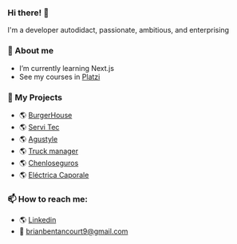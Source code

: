 ### Hi there! 👋
I'm a developer autodidact, passionate, ambitious, and enterprising

### 💬 About me
- I’m currently learning Next.js
- See my courses in [Platzi](https://platzi.com/p/brianbentancourt/ "Platzi")

### 💼 My Projects
- 🌎 [BurgerHouse](https://burgerhouseuy.com "BurgerHouse")
- 🌎 [Servi Tec](https://servitec-uy.web.app "Servi Tec")
- 🌎 [Agustyle](https://agustyle.com "Agustyle")
- 🌎 [Truck manager](https://transportesvillasboas.web.app "Truck manager")
- 🌎 [Chenloseguros](https://chenloseguros.com "Chenloseguros")
- 🌎 [Eléctrica Caporale](https://electricacaporale.com "Eléctrica Caporale")

### 📫 How to reach me:
- 🌎 [Linkedin](https://www.linkedin.com/in/brianbentancourt/ "Linkedin")
- 📩 brianbentancourt9@gmail.com
